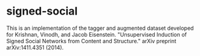 # signed-social
This is an implementation of the tagger and augmented dataset developed for Krishnan, Vinodh, and Jacob Eisenstein. "Unsupervised Induction of Signed Social Networks from Content and Structure." arXiv preprint arXiv:1411.4351 (2014).
